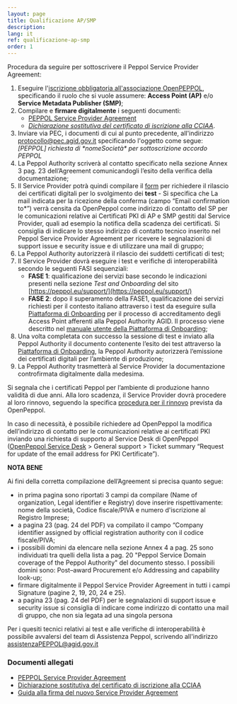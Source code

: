 ```yaml
---
layout: page
title: Qualificazione AP/SMP
description:
lang: it
ref: qualificazione-ap-smp
order: 1
---
```


Procedura da seguire per sottoscrivere il Peppol Service Provider Agreement:

1. Eseguire l'[iscrizione obbligatoria all'associazione OpenPEPPOL](https://peppol.eu/get-involved/join-openpeppol), specificando il ruolo che si vuole assumere: **Access Point (AP)** e/o **Service Metadata Publisher (SMP)**;
2. Compilare e **firmare digitalmente** i seguenti documenti:
      - [PEPPOL Service Provider Agreement](/attachments/PeppolServiceProviderAgreement_V_1_1.pdf)
      - [_Dichiarazione sostitutiva del certificato di iscrizione alla CCIAA_](/attachments/dichirazione_rea_compilabile_rev201812.pdf).
3. Inviare via PEC, i documenti di cui al punto precedente, all'indirizzo [protocollo@pec.agid.gov.it](mailto:protocollo@pec.agid.gov.it) specificando l'oggetto come segue: _[PEPPOL] richiesta di \*nomeSocietà\* per sottoscrizione accordo PEPPOL_
4. La Peppol Authority scriverà al contatto specificato nella sezione Annex 3 pag. 23 dell’Agreement comunicandogli l’esito della verifica della documentazione;
5. Il Service Provider potrà quindi compilare il [form](https://openpeppol.atlassian.net/servicedesk/customer/portal/1/create/13) per richiedere il rilascio dei certificati digitali per lo svolgimento dei **test** - Si specifica che La mail indicata per la ricezione della conferma (campo “Email confirmation to*”) verrà censita da OpenPeppol come indirizzo di contatto del SP per le comunicazioni relative ai Certificati PKI di AP e SMP gestiti dal Service Provider, quali ad esempio la notifica della scadenza dei certificati. Si consiglia di indicare lo stesso indirizzo di contatto tecnico inserito nel Peppol Service Provider Agreement per ricevere le segnalazioni di support issue e security issue e di utilizzare una mail di gruppo;
6. La Peppol Authority autorizzerà il rilascio dei suddetti certificati di test;
7. Il Service Provider dovrà eseguire i test e verifiche di interoperabilità secondo le seguenti FASI sequenziali:
    - **FASE 1**: qualificazione dei servizi base secondo le indicazioni presenti nella sezione *Test and Onboarding* del sito [https://peppol.eu/support/](https://peppol.eu/support/)
    - **FASE 2**: dopo il superamento della FASE1, qualificazione dei servizi richiesti per il contesto italiano attraverso i test da eseguire sulla <a href="https://peppol-onboarding.agid.gov.it/piattaforma-onboarding/" data-proofer-ignore>Piattaforma di Onboarding</a> per il processo di accreditamento degli Access Point afferenti alla Peppol Authority AGID. Il processo viene descritto nel [manuale utente della Piattaforma di Onboarding](https://peppol-docs.agid.gov.it/manuali_utente/onboarding);
8. Una volta completata con successo la sessione di test e inviato alla Peppol Authority il documento contenente l’esito dei test attraverso la <a href="https://peppol-onboarding.agid.gov.it/piattaforma-onboarding/" data-proofer-ignore>Piattaforma di Onboarding</a>, la Peppol Authority autorizzerà l’emissione dei certificati digitali per l’ambiente di produzione;
9. La Peppol Authority trasmetterà al Service Provider la documentazione controfirmata digitalmente dalla medesima.

Si segnala che i certificati Peppol per l’ambiente di produzione hanno validità di due anni. Alla loro scadenza, il Service Provider dovrà procedere al loro rinnovo, seguendo la specifica [procedura per il rinnovo](https://peppol-docs.agid.gov.it/manuali_utente/rinnovo_certificati_peppol) prevista da OpenPeppol.

In caso di necessità, è possibile richiedere ad OpenPeppol la modifica dell’indirizzo di contatto per le comunicazioni relative ai certificati PKI inviando una richiesta di supporto al Service Desk di OpenPeppol ([OpenPeppol Service Desk](https://openpeppol.atlassian.net/servicedesk/customer/portal/1) > General support > Ticket summary “Request for update of the email address for PKI Certificate”).

**NOTA BENE**
 
 Ai fini della corretta compilazione dell’Agreement si precisa quanto segue:
   - in prima pagina sono riportati 3 campi da compilare (Name of organization, Legal identifier e Registry) dove inserire rispettivamente: nome della società,   Codice fiscale/PIVA  e numero d'iscrizione al Registro Imprese;
   - a pagina 23 (pag. 24 del PDF) va compilato il campo “Company identifier assigned by official registration authority con il codice fiscale/PIVA;
   - i possibili domini da elencare nella sezione Annex 4 a pag. 25  sono individuati tra quelli della lista a pag. 20 "Peppol Service Domain coverage of the Peppol Authority" del documento stesso. I possibili domini sono: Post–award Procurement  e/o Addressing and capability look-up;
   - firmare digitalmente il Peppol Service Provider Agreement  in tutti i campi Signature (pagine 2, 19, 20, 24 e 25).
   - a pagina 23 (pag. 24 del PDF) per le segnalazioni di support issue e security issue si consiglia di indicare come indirizzo di contatto una mail di gruppo, che non sia legata ad una singola persona
 
Per i quesiti tecnici relativi ai test e alle verifiche di interoperabilità è possibile avvalersi del team di Assistenza Peppol, scrivendo all'indirizzo [assistenzaPEPPOL@agid.gov.it](mailto:assistenzaPEPPOL@agid.gov.it)

### Documenti allegati

- [PEPPOL Service Provider Agreement](/attachments/PeppolServiceProviderAgreement_V_1_1.pdf)
- [Dichiarazione sostitutiva del certificato di iscrizione alla CCIAA](/attachments/dichirazione_rea_compilabile_rev201812.pdf)
- [Guida alla firma del nuovo Service Provider Agreement](/attachments/Guide_signing_agreement_V_1_0.pdf)